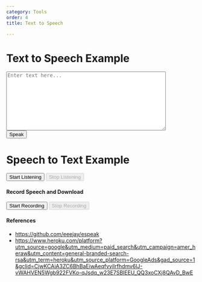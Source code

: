 ```yaml
---
category: Tools
order: 4
title: Text to Speech

---
```

<h1>Text to Speech Example</h1>
<textarea id="text-to-speak" rows="10" cols="50" placeholder="Enter text here..."></textarea><br>
<button onclick="speakText()">Speak</button>

<script>
        function speakText() {
            // Get the text from the textarea
            const text = document.getElementById('text-to-speak').value;

            // Check if the browser supports speech synthesis
            if ('speechSynthesis' in window) {
                // Create a new SpeechSynthesisUtterance object
                // const utterance = new SpeechSynthesisUtterance("வணக்கம், எப்படி இருக்கிறீர்கள்?");

                 const utterance = new SpeechSynthesisUtterance(text);

                // Set some optional properties, like voice, pitch, and rate
                // utterance.voice = speechSynthesis.getVoices()[0]; // Choose a voice
                // utterance.pitch = 1; // Default is 1
                // utterance.rate = 1; // Default is 1

                // Speak the text
                     // utterance.lang = 'ta-IN';
                 window.speechSynthesis.speak(utterance);
            } else {
                alert('Sorry, your browser does not support text-to-speech.');
            }
        }
</script>

<h1>Speech to Text Example</h1>
<button id="start-btn">Start Listening</button>
<button id="stop-btn" disabled>Stop Listening</button>
<p id="transcription"></p>

<script>
        // Check if the browser supports the Web Speech API
        if (!('webkitSpeechRecognition' in window)) {
            alert('Sorry, your browser does not support speech recognition.');
        } else {
            const recognition = new webkitSpeechRecognition(); // Create a new instance of SpeechRecognition
            recognition.continuous = true; // Keep recognizing speech continuously
            recognition.interimResults = true; // Show interim results

            const startBtn = document.getElementById('start-btn');
            const stopBtn = document.getElementById('stop-btn');
            const transcription = document.getElementById('transcription');

            startBtn.addEventListener('click', () => {
                recognition.start(); // Start the speech recognition
                startBtn.disabled = true;
                stopBtn.disabled = false;
            });

            stopBtn.addEventListener('click', () => {
                recognition.stop(); // Stop the speech recognition
                startBtn.disabled = false;
                stopBtn.disabled = true;
            });

            recognition.onresult = (event) => {
                let interimTranscript = '';
                let finalTranscript = '';

                for (let i = 0; i < event.results.length; i++) {
                    const transcript = event.results[i][0].transcript;
                    if (event.results[i].isFinal) {
                        finalTranscript += transcript;
                    } else {
                        interimTranscript += transcript;
                    }
                }

                transcription.innerHTML = `<strong>Final:</strong> ${finalTranscript}<br><strong>Interim:</strong> ${interimTranscript}`;
            };

            recognition.onerror = (event) => {
                console.error('Speech recognition error detected: ' + event.error);
            };

            recognition.onend = () => {
                startBtn.disabled = false;
                stopBtn.disabled = true;
            };
        }
</script>

#### Record Speech and Download
<script src="https://cdnjs.cloudflare.com/ajax/libs/jszip/3.7.1/jszip.min.js"></script>

<button id="speechStartButton">Start Recording</button>
<button id="speechStopButton" disabled>Stop Recording</button>
<a id="speechDownloadLink" style="display:none;">Download Audio</a>

<script src="{{ site.baseurl }}/scripts/recorder.js"></script>


#### References
* https://github.com/eeejay/espeak
* https://www.heroku.com/platform?utm_source=google&utm_medium=paid_search&utm_campaign=amer_heraw&utm_content=general-branded-search-rsa&utm_term=heroku&utm_source_platform=GoogleAds&gad_source=1&gclid=CjwKCAiA3ZC6BhBaEiwAeqfvyilrfhdmv6lJ-vWAHVEN5Wgb922FVKo-qJsdq_w23E7SBlEEU_QQ3xoCXj8QAvD_BwE

